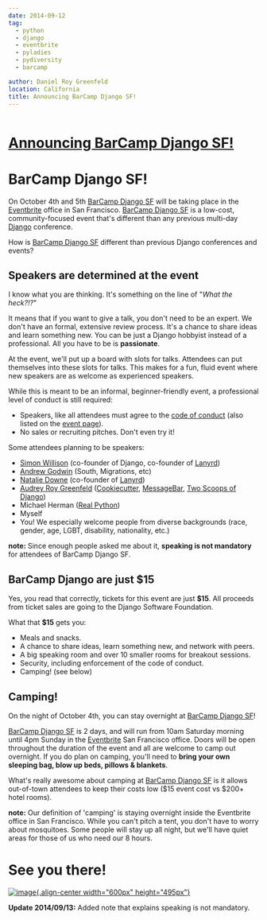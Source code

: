 ```yaml
---
date: 2014-09-12
tag:
  - python
  - django
  - eventbrite
  - pyladies
  - pydiversity
  - barcamp

author: Daniel Roy Greenfeld
location: California
title: Announcing BarCamp Django SF!
---
```


<div class="twelve wide column">
  <h1 class="ui block header">
    <div class="content">
      <a href="/barcamp-django-sf ">Announcing BarCamp Django SF!</a>
    </div>
  </h1>
  <h1 id="barcamp-django-sf">BarCamp Django SF!</h1>
  <p>
    On October 4th and 5th
    <a href="http://barcampdjangosf.eventbrite.com" target="_blank"
      >BarCamp Django SF</a
    >
    will be taking place in the
    <a href="http://eventbrite.com" target="_blank">Eventbrite</a> office in San
    Francisco.
    <a href="http://barcampdjangosf.eventbrite.com" target="_blank"
      >BarCamp Django SF</a
    >
    is a low-cost, community-focused event that's different than any previous
    multi-day
    <a href="http://djangoproject.com" target="_blank">Django</a> conference.
  </p>
  <p>
    How is
    <a href="http://barcampdjangosf.eventbrite.com" target="_blank"
      >BarCamp Django SF</a
    >
    different than previous Django conferences and events?
  </p>
  <h2 id="speakers-are-determined-at-the-event">
    Speakers are determined at the event
  </h2>
  <p>
    I know what you are thinking. It's something on the line of "<em
      >What the heck?!?</em
    >"
  </p>
  <p>
    It means that if you want to give a talk, you don't need to be an expert. We
    don't have an formal, extensive review process. It's a chance to share ideas
    and learn something new. You can be just a Django hobbyist instead of a
    professional. All you have to be is <strong>passionate</strong>.
  </p>
  <p>
    At the event, we'll put up a board with slots for talks. Attendees can put
    themselves into these slots for talks. This makes for a fun, fluid event
    where new speakers are as welcome as experienced speakers.
  </p>
  <p>
    While this is meant to be an informal, beginner-friendly event, a
    professional level of conduct is still required:
  </p>
  <ul>
    <li>
      Speakers, like all attendees must agree to the
      <a
        href="https://eb-blog-engineering.s3.amazonaws.com/wp-content/uploads/2014/09/Eventbrite-Code-of-Conduct.pdf"
        target="_blank"
        >code of conduct</a
      >
      (also listed on the
      <a href="http://barcampdjangosf.eventbrite.com" target="_blank"
        >event page</a
      >).
    </li>
    <li>No sales or recruiting pitches. Don't even try it!</li>
  </ul>
  <p>Some attendees planning to be speakers:</p>
  <ul>
    <li>
      <a href="https://twitter.com/simonw" target="_blank">Simon Willison</a>
      (co-founder of Django, co-founder of
      <a href="http://lanyrd.com/" target="_blank">Lanyrd</a>)
    </li>
    <li>
      <a href="https://twitter.com/andrewgodwin" target="_blank"
        >Andrew Godwin</a
      >
      (South, Migrations, etc)
    </li>
    <li>
      <a href="https://twitter.com/natbat" target="_blank">Natalie Downe</a>
      (co-founder of <a href="http://lanyrd.com/" target="_blank">Lanyrd</a>)
    </li>
    <li>
      <a href="https://twitter.com/audreyr" target="_blank"
        >Audrey Roy Greenfeld</a
      >
      (<a href="github.com/audreyr/cookiecutter" target="_blank">Cookiecutter</a
      >,
      <a href="https://github.com/audreyr/messagebar" target="_blank"
        >MessageBar</a
      >,
      <a
        href="http://twoscoopspress.com/products/two-scoops-of-django-1-6"
        target="_blank"
        >Two Scoops of Django</a
      >)
    </li>
    <li>
      Michael Herman (<a href="https://twitter.com/realpython" target="_blank"
        >Real Python</a
      >)
    </li>
    <li>Myself</li>
    <li>
      You! We especially welcome people from diverse backgrounds (race, gender,
      age, LGBT, disability, nationality, etc.)
    </li>
  </ul>
  <p>
    <strong>note:</strong> Since enough people asked me about it,
    <strong>speaking is not mandatory</strong> for attendees of BarCamp Django
    SF.
  </p>
  <h2 id="barcamp-django-are-just-15">BarCamp Django are just $15</h2>
  <p>
    Yes, you read that correctly, tickets for this event are just
    <strong>$15</strong>. All proceeds from ticket sales are going to the Django
    Software Foundation.
  </p>
  <p>What that <strong>$15</strong> gets you:</p>
  <ul>
    <li>Meals and snacks.</li>
    <li>
      A chance to share ideas, learn something new, and network with peers.
    </li>
    <li>
      A big speaking room and over 10 smaller rooms for breakout sessions.
    </li>
    <li>Security, including enforcement of the code of conduct.</li>
    <li>Camping! (see below)</li>
  </ul>
  <h2 id="camping">Camping!</h2>
  <p>
    On the night of October 4th, you can stay overnight at
    <a href="http://barcampdjangosf.eventbrite.com" target="_blank"
      >BarCamp Django SF</a
    >!
  </p>
  <p>
    <a href="http://barcampdjangosf.eventbrite.com" target="_blank"
      >BarCamp Django SF</a
    >
    is 2 days, and will run from 10am Saturday morning until 4pm Sunday in the
    <a href="http://eventbrite.com" target="_blank">Eventbrite</a> San Francisco
    office. Doors will be open throughout the duration of the event and all are
    welcome to camp out overnight. If you do plan on camping, you'll need to
    <strong
      >bring your own sleeping bag, blow up beds, pillows &amp; blankets</strong
    >.
  </p>
  <p>
    What's really awesome about camping at
    <a href="http://barcampdjangosf.eventbrite.com" target="_blank"
      >BarCamp Django SF</a
    >
    is it allows out-of-town attendees to keep their costs low ($15 event cost
    vs $200+ hotel rooms).
  </p>
  <p>
    <strong>note:</strong> Our definition of 'camping' is staying overnight
    inside the Eventbrite office in San Francisco. While you can't pitch a tent,
    you don't have to worry about mosquitoes. Some people will stay up all
    night, but we'll have quiet areas for those of us who need our 8 hours.
  </p>
  <h1 id="see-you-there">See you there!</h1>
  <p>
    <a href="http://barcampdjangosf.eventbrite.com" target="_blank"
      ><img
        alt="image"
        src="https://s.evbuc.com/https_proxy?url=http%3A%2F%2Fwww.cartwheelweb.com%2Fimg%2Fdjango-barcamp%2Fbarcamp-django-v17.png&amp;sig=ADR2i78OsbG0dc0R6netJvTYp24-NWMuiQ&amp;eid=12478998019"
      />{.align-center width="600px" height="495px"}</a
    >
  </p>
  <p>
    <strong>Update 2014/09/13:</strong> Added note that explains speaking is not
    mandatory.
  </p>
  </div>
